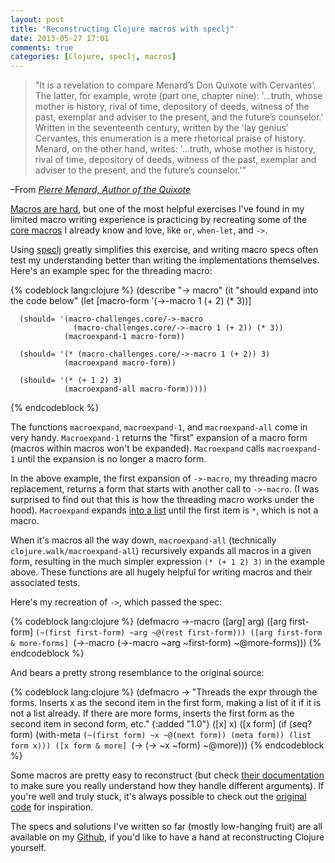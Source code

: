 ```yaml
---
layout: post
title: "Reconstructing Clojure macros with speclj"
date: 2013-05-27 17:01
comments: true
categories: [Clojure, speclj, macros] 
---
```

> "It is a revelation to compare Menard’s Don Quixote with Cervantes’.
The latter, for example, wrote (part one, chapter nine):
'…truth, whose mother is history, rival of time, depository of
deeds, witness of the past, exemplar and adviser to the present, and
the future’s counselor.' Written in the seventeenth century, written by
the 'lay genius' Cervantes, this enumeration is a mere rhetorical
praise of history. Menard, on the other hand, writes:
'…truth, whose mother is history, rival of time, depository of
deeds, witness of the past, exemplar and adviser to the present, and
the future’s counselor.'"

–From [_Pierre Menard, Author of the Quixote_](http://www.coldbacon.com/writing/borges-quixote.html)
 
[Macros are hard](http://www.infoq.com/presentations/Clojure-Macros),
but one of the most helpful exercises I've found in my limited macro
writing experience is practicing by recreating some of the [core
macros](http://clojure.org/macros) I already know and love, like `or`,
`when-let`, and `->`.

Using [speclj](https://github.com/slagyr/speclj) greatly simplifies
this exercise, and writing macro specs often test my understanding
better than writing the implementations themselves. Here's an example spec for the threading macro:

{% codeblock lang:clojure %}
(describe "-> macro"
  (it "should expand into the code below"
    (let [macro-form '(->-macro 1 (+ 2) (* 3))]

      (should= '(macro-challenges.core/->-macro
                  (macro-challenges.core/->-macro 1 (+ 2)) (* 3))
                (macroexpand-1 macro-form))

      (should= '(* (macro-challenges.core/->-macro 1 (+ 2)) 3)
                (macroexpand macro-form))

      (should= '(* (+ 1 2) 3)
                (macroexpand-all macro-form)))))
{% endcodeblock %}

The functions `macroexpand`, `macroexpand-1`, and `macroexpand-all`
come in very handy. `Macroexpand-1` returns the "first" expansion of a
macro form (macros within macros won't be expanded). `Macroexpand`
calls `macroexpand-1` until the expansion is no longer a macro form.

In the above example, the first expansion of `->-macro`, my threading
macro replacement, returns a form that starts with another call to
`->-macro`. (I was surprised to find out that this is how the
threading macro works under the hood). `Macroexpand` expands [into a
list](http://stackoverflow.com/questions/2296385/homoiconicity-how-does-it-work)
until the first item is `*`, which is not a macro.

When it's macros all the way down, `macroexpand-all` (technically
`clojure.walk/macroexpand-all`) recursively expands all macros in a
given form, resulting in the much simpler expression `(* (+ 1 2) 3)`
in the example above. These functions are all hugely helpful for
writing macros and their associated tests.

Here's my recreation of `->`, which passed the spec:

{% codeblock lang:clojure %}
(defmacro ->-macro
  ([arg] arg)
  ([arg first-form] `(~(first first-form) ~arg ~@(rest first-form)))
  ([arg first-form & more-forms]
     `(->-macro (->-macro ~arg ~first-form) ~@more-forms)))
{% endcodeblock %}

And bears a pretty strong resemblance to the original source:

{% codeblock lang:clojure %}
(defmacro ->
  "Threads the expr through the forms. Inserts x as the
  second item in the first form, making a list of it if it is not a
  list already. If there are more forms, inserts the first form as the
  second item in second form, etc."
  {:added "1.0"}
  ([x] x)
  ([x form] (if (seq? form)
              (with-meta `(~(first form) ~x ~@(next form)) (meta form))
              (list form x)))
  ([x form & more] `(-> (-> ~x ~form) ~@more)))
{% endcodeblock %}

Some macros are pretty easy to reconstruct (but check [their
documentation](http://clojuredocs.org/clojure_core/clojure.repl/doc)
to make sure you really understand how they handle different
arguments). If you're well and truly stuck, it's always possible to check out the
[original
code](http://clojuredocs.org/clojure_core/clojure.repl/source) for inspiration.

The specs and solutions I've written so far (mostly low-hanging fruit) are all
  available on my
  [Github](https://github.com/ecmendenhall/macro-challenges), if you'd
  like to have a hand at reconstructing Clojure yourself.  
